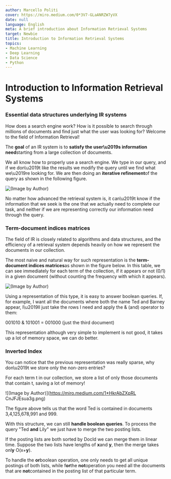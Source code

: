 ```yaml
---
author: Marcello Politi
cover: https://miro.medium.com/0*3V7-GLaANRZW7yVX
date: null
language: English
meta: A brief introduction about Information Retrieval Systems
target: Newbie
title: Introduction to Information Retrieval Systems
topics:
- Machine Learning
- Deep Learning
- Data Science
- Python
---
```


# Introduction to Information Retrieval Systems
### Essential data structures underlying IR systems
How does a search engine work? How is it possible to search through millions of documents and find just what the user was looking for? Welcome to the field of Information Retrieval!

The **goal** of an IR system is to **satisfy the user\u2019s information need**starting from a large collection of documents.

We all know how to properly use a search engine. We type in our query, and if we don\u2019t like the results we modify the query until we find what we\u2019re looking for. We are then doing an **iterative refinement**of the query as shown in the following figure.

![(Image by Author)](https://miro.medium.com/1*yM9MG07bFB0EnkR0gZijjw.png)

No matter how advanced the retrieval system is, it can\u2019t know if the information that we seek is the one that we actually need to complete our task, and neither if we are representing correctly our information need through the query.

### Term-document indices matrices

The field of IR is closely related to algorithms and data structures, and the efficiency of a retrieval system depends heavily on how we represent the documents in our collection.

The most naive and natural way for such representation is the **term-document indices matrices**as shown in the figure below.
In this table, we can see immediately for each term of the collection, if it appears or not (0/1) in a given document (without counting the frequency with which it appears).

![(Image by Author)](https://miro.medium.com/1*ESrl4yYxtpFO50970tAzTA.png)

Using a representation of this type, it is easy to answer boolean queries. If, for example, I want all the documents where both the name Ted and Barney appear, I\u2019ll just take the rows I need and apply the & (and) operator to them:

001010 & 101001 = 001000 (just the third document)

This representation although very simple to implement is not good, it takes up a lot of memory space, we can do better.

### Inverted Index

You can notice that the previous representation was really sparse, why don\u2019t we store only the non-zero entries?

For each term t in our collection, we store a list of only those documents that contain t, saving a lot of memory!

![(Image by Author)](https://miro.medium.com/1*HkrAbZXpRL CnJFJEsua3g.png)

The figure above tells us that the word Ted is contained in documents  3,4,125,678,991  and  999. 

With this structure, we can still **handle boolean queries**. To process the  query "Ted **and** Lily" we just have to merge  the two posting lists.

If the posting lists are both sorted by DocId we can merge them in linear time. Suppose the two lists have lengths of **x**and **y**, then the merge takes onl**y** O(x+**y**).

To handle the **or**boolean operation, one only needs to get all unique postings of both lists, while f**or**the **not**operation you need all the documents that are **not**contained in the posting list of that particular term.